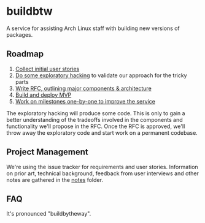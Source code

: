 # buildbtw

A service for assisting Arch Linux staff with building new versions of packages.

## Roadmap

1. [Collect initial user stories](https://gitlab.archlinux.org/archlinux/buildbtw/-/milestones/1)
1. [Do some exploratory hacking](https://gitlab.archlinux.org/archlinux/buildbtw/-/milestones/2) to validate our approach for the tricky parts
1. [Write RFC, outlining major components & architecture](https://gitlab.archlinux.org/archlinux/buildbtw/-/milestones/3)
1. [Build and deploy MVP](https://gitlab.archlinux.org/archlinux/buildbtw/-/milestones/4)
1. [Work on milestones one-by-one to improve the service](https://gitlab.archlinux.org/archlinux/buildbtw/-/milestones)

The exploratory hacking will produce some code. This is only to gain a better understanding of the tradeoffs involved in the components and functionality we'll propose in the RFC. 
Once the RFC is approved, we'll throw away the exploratory code and start work on a permanent codebase.

## Project Management

We're using the issue tracker for requirements and user stories. 
Information on prior art, technical background, feedback from user interviews and other notes are gathered in the [notes](./notes) folder. 

## FAQ

It's pronounced "buildbytheway".